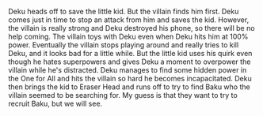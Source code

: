 Deku heads off to save the little kid. But the villain finds him first. Deku comes just in time to stop an attack from him and saves the kid. However, the villain is really strong and Deku destroyed his phone, so there will be no help coming. The villain toys with Deku even when Deku hits him at 100% power. Eventually the villain stops playing around and really tries to kill Deku, and it looks bad for a little while. But the little kid uses his quirk even though he hates superpowers and gives Deku a moment to overpower the villain while he's distracted. Deku manages to find some hidden power in the One for All and hits the villain so hard he becomes incapacitated. Deku then brings the kid to Eraser Head and runs off to try to find Baku who the villain seemed to be searching for. My guess is that they want to try to recruit Baku, but we will see.